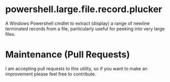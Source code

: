 # powershell.large.file.record.plucker
A Windows Powershell cmdlet to extract (display) a range of newline terminated records from a file, particularly useful for peeking into very large files.

# Maintenance (Pull Requests)
I am accepting pull requests to this utility, so if you want to make an improvement please feel free to contribute.
